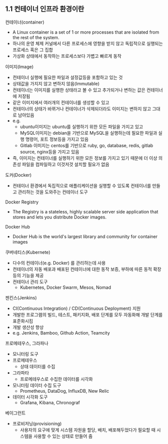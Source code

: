 ## 1.1 컨테이너 인프라 환경이란
컨테이너(container) 
- A Linux container is a set of 1 or more processes that are isolated from the rest of the system.
- 하나의 운영 체제 커널에서 다른 프로세스에 영향을 받지 않고 독립적으로 실행되는 프로세스 혹은 그 집합
- 가상화 상태에서 동작하는 프로세스보다 가볍고 빠르게 동작

이미지(Image)
- 컨테이너 실행에 필요한 파일과 설정값등을 포함하고 있는 것
- 상태값을 가지지 않고 변하지 않음(Immutable)
- 컨테이너는 이미지를 실행한 상태라고 볼 수 있고 추가되거나 변하는 값은 컨테이너에 저장됨
- 같은 이미지에서 여러개의 컨테이너를 생성할 수 있고
- 컨테이너의 상태가 바뀌거나 컨테이너가 삭제되더라도 이미지는 변하지 않고 그대로 남아있음
- e.g.
  - ubuntu이미지는 ubuntu를 실행하기 위한 모든 파일을 가지고 있고
  - MySQL이미지는 debian을 기반으로 MySQL을 실행하는데 필요한 파일과 실행 명령어, 포트 정보등을 가지고 있음
  - Gitlab 이미지는 centos를 기반으로 ruby, go, database, redis, gitlab source, nginx등을 가지고 있음
- 즉, 이미지는 컨테이너를 실행하기 위한 모든 정보를 가지고 있기 때문에 더 이상 의존성 파일을 컴파일하고 이것저것 설치할 필요가 없음

도커(Docker)
- 컨테이너 환경에서 독집적으로 애플리케이션을 실행할 수 있도록 컨테이너를 만들고 관리하는 것을 도와주는 컨테이너 도구

Docker Registry
- The Registry is a stateless, highly scalable server side application that stores and lets you distribute Docker images.

Docker Hub
- Docker Hub is the world's largest library and community for container images

쿠버네티스(Kubernete)
- 다수의 컨테이너(e.g. Docker) 를 관리하는데 사용
- 컨테이너의 자동 배포과 배포된 컨테이너에 대한 동작 보증, 부하에 따른 동적 확장등의 기능을 제공
- 컨테이너 관리 도구 
  - Kubernetes, Docker Swarm, Mesos, Nomad

젠킨스(Jenkins)
- CI(Continuous Integration) / CD(Continuous Deployment) 지원
- 개발한 프로그램의 빌드, 테스트, 패키지화, 배포 단계를 모두 자동화해 개발 단계를 표준화시킴
- 개발 생산성 향상
- e.g. Jenkins, Bamboo, Github Action, Teamcity

프로메테우스, 그라파나
- 모니터링 도구
- 프로메테우스
  - 상태 데이터를 수집
- 그라파타
  - 프로메테우스로 수집한 데이터를 시각화
- 모니터링 데이터 수집 도구
  - Prometheus, DataDog, InfluxDB, New Relic
- 데이터 시각화 도구
  - Grafana, Kibana, Chronograf

베이그런트
- 프로비저닝(provisioning)
  - 사용자의 요구에 맞게 시스템 자원을 할당, 배치, 배포해두었다가 필요할 때 시스템을 사용할 수 있는 상태로 만들어 줌
